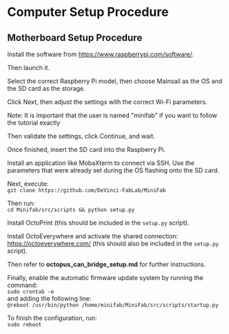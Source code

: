 # Computer Setup Procedure

## Motherboard Setup Procedure

Install the software from <https://www.raspberrypi.com/software/>.

Then launch it.

Select the correct Raspberry Pi model, then choose Mainsail as the OS and the SD card as the storage.

Click Next, then adjust the settings with the correct Wi-Fi parameters.

Note: It is important that the user is named "minifab" if you want to follow the tutorial exactly

Then validate the settings, click Continue, and wait.

Once finished, insert the SD card into the Raspberry Pi.

Install an application like MobaXterm to connect via SSH. Use the parameters that were already set during the OS flashing onto the SD card.

Next, execute:  
`git clone https://github.com/DeVinci-FabLab/MiniFab`  

Then run:  
`cd Minifab/src/scripts && python setup.py`  

Install OctoPrint (this should be included in the `setup.py` script).  

Install OctoEverywhere and activate the shared connection: <https://octoeverywhere.com/> (this should also be included in the `setup.py` script).  

Then refer to **octopus_can_bridge_setup.md** for further instructions.  

Finally, enable the automatic firmware update system by running the command:  
`sudo crontab -e`  
and adding the following line:  
`@reboot /usr/bin/python /home/minifab/MiniFab/src/scripts/startup.py`

To finish the configuration, run:  
`sudo reboot`

